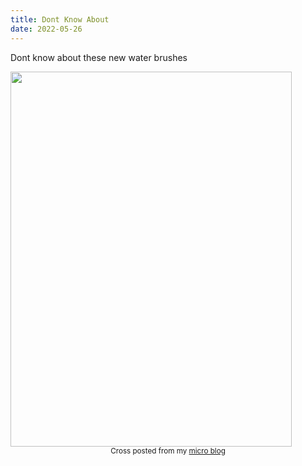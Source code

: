 ```yaml
---
title: Dont Know About
date: 2022-05-26
---
```


<p>Dont know about these new water brushes</p>
<img src="https://joshnicholas.micro.blog/uploads/2022/69041e4d81.jpg" width="450" height="600" alt="" />
<br>
<center><small>Cross posted from my <a href='http://micro.blog/joshnicholas'>micro blog</a></small></center>
<br>

